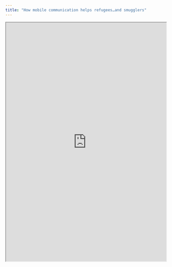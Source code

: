 ```yaml
---
title: "How mobile communication helps refugees…and smugglers"
---
```



<iframe height="750" width="100%" src="https://ewelton.github.io/ktest/wiki.html#How%20mobile%20communication%20helps%20refugees%E2%80%A6and%20smugglers"></iframe>
